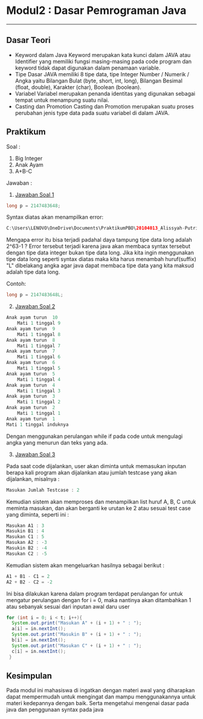 # Modul2 : Dasar Pemrograman Java

<hr>

## Dasar Teori
* Keyword dalam Java
Keyword merupakan kata kunci dalam JAVA atau Identifier yang memiliki fungsi masing-masing pada code program dan keyword tidak dapat digunakan dalam penamaan variable.
* Tipe Dasar
JAVA memiliki 8 tipe data, tipe Integer Number / Numerik / Angka yaitu Bilangan Bulat (byte, short, int, long), Bilangan Besimal (float, double), Karakter (char), Boolean (boolean).
* Variabel
Variabel merupakan penanda identitas yang digunakan sebagai tempat untuk menampung suatu nilai.
* Casting dan Promotion
Casting dan Promotion merupakan suatu proses perubahan jenis type data pada suatu variabel di dalam JAVA.

## Praktikum
Soal :

1. Big Integer
2. Anak Ayam
3. A+B-C

Jawaban :
1. [Jawaban Soal 1](https://github.com/Alissyah/20104013_Alissyah-Putri_Pemrograman2/blob/Modul2/src/Modul2/Latihan/BigInteger.java)
```java
long p = 2147483648;
```
Syntax diatas akan menampilkan error:

```java
C:\Users\LENOVO\OneDrive\Documents\PraktikumPBO\20104013_Alissyah-Putri_Pemrograman2\src\Modul2\latihan\BigInteger.java:5: error: integer number too large: 2147483648
```
Mengapa error itu bisa terjadi padahal daya tampung tipe data long adalah 2^63-1 ? Error tersebut terjadi karena java akan membaca syntax tersebut dengan tipe data integer bukan tipe data long. Jika kita ingin menggunakan tipe data long seperti syntax diatas maka kita harus menambah huruf(suffix) "L" dibelakang angka agar java dapat membaca tipe data yang kita maksud adalah tipe data long.

Contoh:

```java
long p = 2147483648L;
```

2. [Jawaban Soal 2](https://github.com/Alissyah/20104013_Alissyah-Putri_Pemrograman2/blob/Modul2/src/Modul2/Latihan/AnakAyam.java)
```java
Anak ayam turun	 10
	Mati 1 tinggal 9
Anak ayam turun	 9
	Mati 1 tinggal 8
Anak ayam turun	 8
	Mati 1 tinggal 7
Anak ayam turun	 7
	Mati 1 tinggal 6
Anak ayam turun	 6
	Mati 1 tinggal 5
Anak ayam turun	 5
	Mati 1 tinggal 4
Anak ayam turun	 4
	Mati 1 tinggal 3
Anak ayam turun	 3
	Mati 1 tinggal 2
Anak ayam turun	 2
	Mati 1 tinggal 1
Anak ayam turun	 1
Mati 1 tinggal induknya
```
Dengan menggunakan perulangan while if pada code untuk mengulagi angka yang menurun dan teks yang ada.

3. [Jawaban Soal 3](https://github.com/Alissyah/20104013_Alissyah-Putri_Pemrograman2/blob/Modul2/src/Modul2/Latihan/Abc.java)

Pada saat code dijalankan, user akan diminta untuk memasukan inputan berapa kali program akan dijalankan atau jumlah testcase yang akan dijalankan, misalnya :

```java
Masukan Jumlah Testcase : 2
```
Kemudian sistem akan memproses dan menampilkan list huruf A, B, C untuk meminta masukan, dan akan berganti ke urutan ke 2 atau sesuai test case yang diminta, seperti ini :

```java
Masukan A1 : 3
Masukin B1 : 4
Masukan C1 : 5
Masukan A2 : -3
Masukin B2 : -4
Masukan C2 : -5
```
Kemudian sistem akan mengeluarkan hasilnya sebagai berikut :

```java
A1 + B1 - C1 = 2
A2 + B2 - C2 = -2
```
Ini bisa dilakukan karena dalam program terdapat perulangan for untuk mengatur perulangan dengan for i = 0, maka nantinya akan ditambahkan 1 atau sebanyak sesuai dari inputan awal daru user

```java
for (int i = 0; i < t; i++){
  System.out.print("Masukan A" + (i + 1) + " : ");
  a[i] = in.nextInt();
  System.out.print("Masukin B" + (i + 1) + " : ");
  b[i] = in.nextInt();
  System.out.print("Masukan C" + (i + 1) + " : ");
  c[i] = in.nextInt();
 }
```

## Kesimpulan
Pada modul ini mahasiswa di ingatkan dengan materi awal yang diharapkan dapat mempermudah untuk mengingat dan mampu menggunakannya untuk materi kedepannya dengan baik. Serta mengetahui mengenai dasar pada java dan penggunaan syntax pada java
